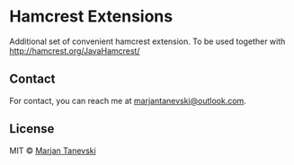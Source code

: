 # Hamcrest Extensions
Additional set of convenient hamcrest extension. To be used together with http://hamcrest.org/JavaHamcrest/

## Contact

For contact, you can reach me at [marjantanevski@outlook.com](marjantanevski@outlook.com).

## License

MIT © [Marjan Tanevski](marjantanevski@outlook.com)
